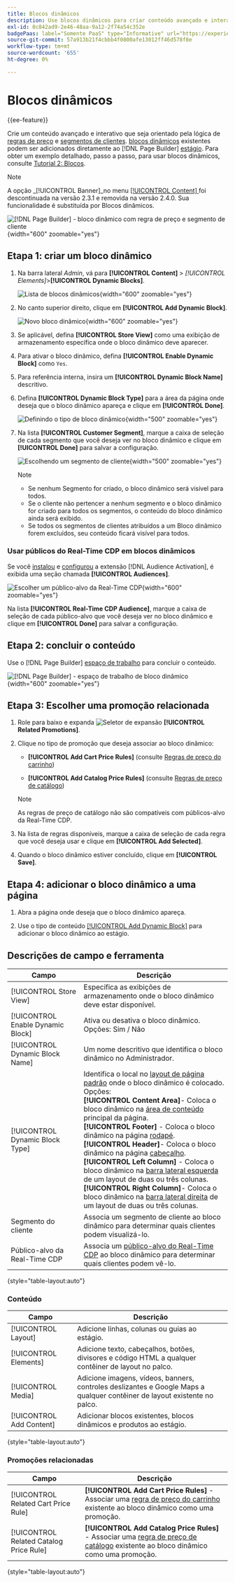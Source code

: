 ```yaml
---
title: Blocos dinâmicos
description: Use blocos dinâmicos para criar conteúdo avançado e interativo que é orientado pela lógica das regras de preço e dos segmentos de clientes.
exl-id: 0c842ad9-2e46-48aa-9a12-2f74a54c352e
badgePaas: label="Somente PaaS" type="Informative" url="https://experienceleague.adobe.com/en/docs/commerce/user-guides/product-solutions" tooltip="Aplica-se somente a projetos do Adobe Commerce na nuvem (infraestrutura do PaaS gerenciada pela Adobe) e a projetos locais."
source-git-commit: 57a913b21f4cbbb4f0800afe13012ff46d578f8e
workflow-type: tm+mt
source-wordcount: '655'
ht-degree: 0%

---
```


# Blocos dinâmicos

{{ee-feature}}

Crie um conteúdo avançado e interativo que seja orientado pela lógica de [regras de preço](../merchandising-promotions/introduction.md#price-rules) e [segmentos de clientes](../customers/customer-segments.md). [blocos dinâmicos](../page-builder/dynamic-block.md) existentes podem ser adicionados diretamente ao [!DNL Page Builder] [estágio](../page-builder/workspace.md). Para obter um exemplo detalhado, passo a passo, para usar blocos dinâmicos, consulte [Tutorial 2: Blocos](../page-builder/2-blocks.md).

>[!NOTE]
>
>A opção _[!UICONTROL Banner]_no menu [[!UICONTROL Content] ](content-menu.md) foi descontinuada na versão 2.3.1 e removida na versão 2.4.0. Sua funcionalidade é substituída por Blocos dinâmicos.

![[!DNL Page Builder] - bloco dinâmico com regra de preço e segmento de cliente](../page-builder/assets/pb-tutorial2-dynamic-block-storefront.png){width="600" zoomable="yes"}

## Etapa 1: criar um bloco dinâmico

1. Na barra lateral _Admin_, vá para **[!UICONTROL Content]** > _[!UICONTROL Elements]_>**[!UICONTROL Dynamic Blocks]**.

   ![Lista de blocos dinâmicos](../page-builder/assets/pb-tutorial2-block-dynamic-add.png){width="600" zoomable="yes"}

1. No canto superior direito, clique em **[!UICONTROL Add Dynamic Block]**.

   ![Novo bloco dinâmico](../page-builder/assets/pb-tutorial2-block-dynamic-new.png){width="600" zoomable="yes"}

1. Se aplicável, defina **[!UICONTROL Store View]** como uma exibição de armazenamento específica onde o bloco dinâmico deve aparecer.

1. Para ativar o bloco dinâmico, defina **[!UICONTROL Enable Dynamic Block]** como `Yes`.

1. Para referência interna, insira um **[!UICONTROL Dynamic Block Name]** descritivo.

1. Defina **[!UICONTROL Dynamic Block Type]** para a área da página onde deseja que o bloco dinâmico apareça e clique em **[!UICONTROL Done]**.

   ![Definindo o tipo de bloco dinâmico](../page-builder/assets/pb-dynamic-block-type.png){width="500" zoomable="yes"}

1. Na lista **[!UICONTROL Customer Segment]**, marque a caixa de seleção de cada segmento que você deseja ver no bloco dinâmico e clique em **[!UICONTROL Done]** para salvar a configuração.

   ![Escolhendo um segmento de cliente](../page-builder/assets/pb-dynamic-block-customer-segment.png){width="500" zoomable="yes"}

   >[!NOTE]
   >
   >- Se nenhum Segmento for criado, o bloco dinâmico será visível para todos.
   >- Se o cliente não pertencer a nenhum segmento e o bloco dinâmico for criado para todos os segmentos, o conteúdo do bloco dinâmico ainda será exibido.
   >- Se todos os segmentos de clientes atribuídos a um Bloco dinâmico forem excluídos, seu conteúdo ficará visível para todos.

### Usar públicos do Real-Time CDP em blocos dinâmicos

Se você [instalou](../customers/audience-activation.md#install-the-extension) e [configurou](../customers/audience-activation.md#configure-the-extension) a extensão [!DNL Audience Activation], é exibida uma seção chamada **[!UICONTROL Audiences]**.

![Escolher um público-alvo da Real-Time CDP](./assets/dynamic-block-rtcdp.png){width="600" zoomable="yes"}

Na lista **[!UICONTROL Real-Time CDP Audience]**, marque a caixa de seleção de cada público-alvo que você deseja ver no bloco dinâmico e clique em **[!UICONTROL Done]** para salvar a configuração.

## Etapa 2: concluir o conteúdo

Use o [!DNL Page Builder] [espaço de trabalho](../page-builder/workspace.md) para concluir o conteúdo.

![[!DNL Page Builder] - espaço de trabalho de bloco dinâmico](../page-builder/assets/pb-dynamic-block-workspace.png){width="600" zoomable="yes"}

## Etapa 3: Escolher uma promoção relacionada

1. Role para baixo e expanda ![Seletor de expansão](../assets/icon-display-expand.png) **[!UICONTROL Related Promotions]**.

1. Clique no tipo de promoção que deseja associar ao bloco dinâmico:

   - **[!UICONTROL Add Cart Price Rules]** (consulte [Regras de preço do carrinho](../merchandising-promotions/price-rules-cart.md))

   - **[!UICONTROL Add Catalog Price Rules]** (consulte [Regras de preço de catálogo](../merchandising-promotions/price-rules-catalog.md))

   >[!NOTE]
   >
   >As regras de preço de catálogo não são compatíveis com públicos-alvo da Real-Time CDP.

1. Na lista de regras disponíveis, marque a caixa de seleção de cada regra que você deseja usar e clique em **[!UICONTROL Add Selected]**.

1. Quando o bloco dinâmico estiver concluído, clique em **[!UICONTROL Save]**.

## Etapa 4: adicionar o bloco dinâmico a uma página

1. Abra a página onde deseja que o bloco dinâmico apareça.

1. Use o tipo de conteúdo [[!UICONTROL Add Dynamic Block]](../page-builder/dynamic-block.md) para adicionar o bloco dinâmico ao estágio.

## Descrições de campo e ferramenta

| Campo | Descrição |
|--- |--- |
| [!UICONTROL Store View] | Especifica as exibições de armazenamento onde o bloco dinâmico deve estar disponível. |
| [!UICONTROL Enable Dynamic Block] | Ativa ou desativa o bloco dinâmico. Opções: Sim / Não |
| [!UICONTROL Dynamic Block Name] | Um nome descritivo que identifica o bloco dinâmico no Administrador. |
| [!UICONTROL Dynamic Block Type] | Identifica o local no [layout de página padrão](layout-updates.md) onde o bloco dinâmico é colocado. Opções: <br/>**[!UICONTROL Content Area]**- Coloca o bloco dinâmico na [área de conteúdo](layout-updates.md) principal da página.<br/>**[!UICONTROL Footer]** - Coloca o bloco dinâmico na página [rodapé](page-setup.md#footer). <br/>**[!UICONTROL Header]**- Coloca o bloco dinâmico na página [cabeçalho](page-setup.md#header).<br/>**[!UICONTROL Left Column]** - Coloca o bloco dinâmico na [barra lateral esquerda](page-layout.md#standard-page-layouts) de um layout de duas ou três colunas. <br/>**[!UICONTROL Right Column]**- Coloca o bloco dinâmico na [barra lateral direita](page-layout.md#standard-page-layouts) de um layout de duas ou três colunas. |
| Segmento do cliente | Associa um segmento de cliente ao bloco dinâmico para determinar quais clientes podem visualizá-lo. |
| Público-alvo da Real-Time CDP | Associa um [público-alvo do Real-Time CDP](../customers/audience-activation.md) ao bloco dinâmico para determinar quais clientes podem vê-lo. |

{style="table-layout:auto"}

### Conteúdo

| Campo | Descrição |
|--- |--- |
| [!UICONTROL Layout] | Adicione linhas, colunas ou guias ao estágio. |
| [!UICONTROL Elements] | Adicione texto, cabeçalhos, botões, divisores e código HTML a qualquer contêiner de layout no palco. |
| [!UICONTROL Media] | Adicione imagens, vídeos, banners, controles deslizantes e Google Maps a qualquer contêiner de layout existente no palco. |
| [!UICONTROL Add Content] | Adicionar blocos existentes, blocos dinâmicos e produtos ao estágio. |

{style="table-layout:auto"}

### Promoções relacionadas

| Campo | Descrição |
|--- |--- |
| [!UICONTROL Related Cart Price Rule] | **[!UICONTROL Add Cart Price Rules]** - Associar uma [regra de preço do carrinho](../merchandising-promotions/price-rules-cart.md) existente ao bloco dinâmico como uma promoção. |
| [!UICONTROL Related Catalog Price Rule] | **[!UICONTROL Add Catalog Price Rules]** - Associar uma [regra de preço de catálogo](../merchandising-promotions/price-rules-catalog.md) existente ao bloco dinâmico como uma promoção. |

{style="table-layout:auto"}
